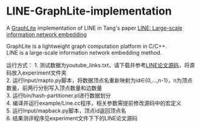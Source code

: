 # LINE-GraphLite-implementation
A [GraphLite][1] implementation of LINE in Tang's paper [LINE: Large-scale information network embedding][2]

GraphLite is a lightweight graph computation platform in C/C++.  
LINE is a large-scale information network embedding method.


运行方式：
    1. 测试数据为youtube_links.txt，请下载并参考[LINE论文源码][3]，将源码放入experiment文件夹  
    2. 运行Input/mapto.py脚本，将数据顶点名重新映射为id∈{0,...,n-1}，n为顶点数量，前两行分别写入顶点数量和边数量  
	3. 运行bin/hash-partitioner.pl进行数据划分  
	4. 编译并运行example/Line.cc程序，相关参数需提前修改源码中的宏定义  
	5. 运行Input/mapback.py脚本，顶点id返回顶点名  
    6. 结果测评程序见experiment文件下下的LINE论文源码     

[1]: https://github.com/schencoding/GraphLite
[2]: https://arxiv.org/abs/1503.03578
[3]: https://github.com/tangjianpku/LINE

